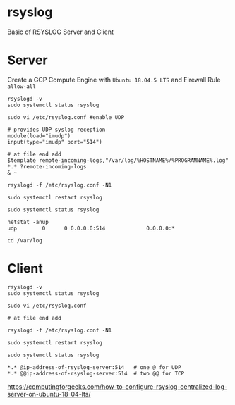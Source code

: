 # rsyslog
Basic of RSYSLOG Server and Client

# Server
Create a GCP Compute Engine with `Ubuntu 18.04.5 LTS` and Firewall Rule `allow-all`

```
rsyslogd -v
sudo systemctl status rsyslog

sudo vi /etc/rsyslog.conf #enable UDP 

# provides UDP syslog reception
module(load="imudp")
input(type="imudp" port="514")

# at file end add
$template remote-incoming-logs,"/var/log/%HOSTNAME%/%PROGRAMNAME%.log"
*.* ?remote-incoming-logs
& ~

rsyslogd -f /etc/rsyslog.conf -N1

sudo systemctl restart rsyslog

sudo systemctl status rsyslog

netstat -anup
udp        0      0 0.0.0.0:514             0.0.0.0:* 

cd /var/log
```

# Client

```
rsyslogd -v
sudo systemctl status rsyslog

sudo vi /etc/rsyslog.conf 

# at file end add

rsyslogd -f /etc/rsyslog.conf -N1

sudo systemctl restart rsyslog

sudo systemctl status rsyslog

*.* @ip-address-of-rsyslog-server:514   # one @ for UDP
*.* @@ip-address-of-rsyslog-server:514  # two @@ for TCP
```

https://computingforgeeks.com/how-to-configure-rsyslog-centralized-log-server-on-ubuntu-18-04-lts/
